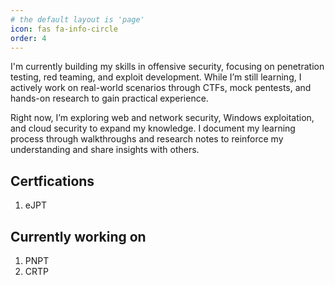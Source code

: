 ```yaml
---
# the default layout is 'page'
icon: fas fa-info-circle
order: 4
---
```


<!-- > Add Markdown syntax content to file `_tabs/about.md`{: .filepath } and it will show up on this page.
{: .prompt-tip } -->

I'm currently building my skills in offensive security, focusing on penetration testing, red teaming, and exploit development. While I’m still learning, I actively work on real-world scenarios through CTFs, mock pentests, and hands-on research to gain practical experience.

Right now, I’m exploring web and network security, Windows exploitation, and cloud security to expand my knowledge. I document my learning process through walkthroughs and research notes to reinforce my understanding and share insights with others.

## Certfications 
1. eJPT 

## Currently working on
1. PNPT 
2. CRTP 